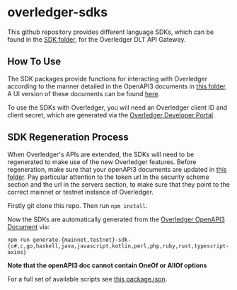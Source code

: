 # overledger-sdks

This github repository provides different language SDKs, which can be found in the [SDK folder](https://github.com/quantnetwork/overledger-sdks/tree/main/SDKs), for the Overledger DLT API Gateway.

## How To Use

The SDK packages provide functions for interacting with Overledger according to the manner detailed in the OpenAPI3 documents in [this folder](https://github.com/quantnetwork/overledger-sdks/tree/main/overledger-openAPI3). A UI version of these documents can be found [here](https://docs.overledger.io/).

To use the SDKs with Overledger, you will need an Overledger client ID and client secret, which are generated via the [Overledger Developer Portal](https://developer.quant.network/).

## SDK Regeneration Process

When Overledger's APIs are extended, the SDKs will need to be regenerated to make use of the new Overledger features. Before regeneration, make sure that your openAPI3 documents are updated in [this folder](https://github.com/quantnetwork/overledger-sdks/tree/main/overledger-openAPI3). Pay particular attention to the token url in the security scheme section and the url in the servers section, to make sure that they point to the correct mainnet or testnet instance of Overledger.

Firstly git clone this repo. Then run `npm install`.

Now the SDKs are automatically generated from the [Overledger OpenAPI3 Document](https://github.com/quantnetwork/overledger-sdks/blob/main/overledger-openAPI3/swagger.json) via:

```
npm run generate-{mainnet,testnet}-sdk-{c#,c,go,haskell,java,javascript,kotlin,perl,php,ruby,rust,typescript-axios}
```

**Note that the openAPI3 doc cannot contain OneOf or AllOf options**

For a full set of available scripts see [this package.json](https://github.com/quantnetwork/overledger-sdks/blob/main/package.json).

